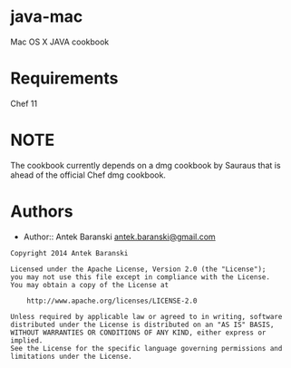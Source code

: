 java-mac
===========

Mac OS X JAVA cookbook

Requirements
============

Chef 11

NOTE
===========

The cookbook currently depends on a dmg cookbook by Sauraus that is ahead of the official Chef dmg cookbook.

Authors
==================

- Author:: Antek Baranski <antek.baranski@gmail.com>

```text
Copyright 2014 Antek Baranski

Licensed under the Apache License, Version 2.0 (the "License");
you may not use this file except in compliance with the License.
You may obtain a copy of the License at

    http://www.apache.org/licenses/LICENSE-2.0

Unless required by applicable law or agreed to in writing, software
distributed under the License is distributed on an "AS IS" BASIS,
WITHOUT WARRANTIES OR CONDITIONS OF ANY KIND, either express or implied.
See the License for the specific language governing permissions and
limitations under the License.
```